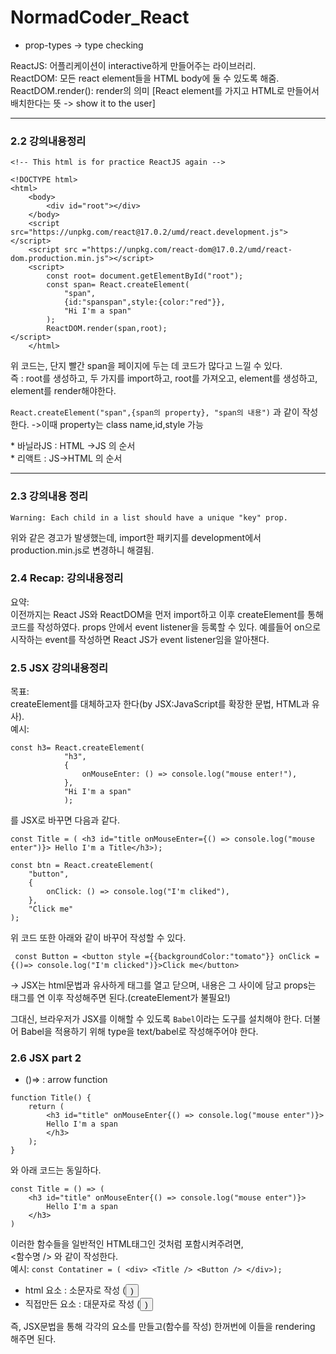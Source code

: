 # NormadCoder_React

* prop-types -> type checking 

ReactJS: 어플리케이션이 interactive하게 만들어주는 라이브러리.  
ReactDOM: 모든 react element들을 HTML body에 둘 수 있도록 해줌.  
ReactDOM.render(): 
render의 의미 [React element를 가지고 HTML로 만들어서 배치한다는 뜻 -> show it to the user]

---

### 2.2 강의내용정리  
  

```
<!-- This html is for practice ReactJS again -->

<!DOCTYPE html>
<html>
    <body>
        <div id="root"></div>
    </body>
    <script src="https://unpkg.com/react@17.0.2/umd/react.development.js"></script>
    <script src ="https://unpkg.com/react-dom@17.0.2/umd/react-dom.production.min.js"></script>
    <script>
        const root= document.getElementById("root");
        const span= React.createElement(
            "span",
            {id:"spanspan",style:{color:"red"}},
            "Hi I'm a span"
        );
        ReactDOM.render(span,root); 
</script>
    </html>
``` 
위 코드는, 단지 빨간 span을 페이지에 두는 데 코드가 많다고 느낄 수 있다.  
즉 : 
root를 생성하고, 두 가지를 import하고, root를 가져오고, element를 생성하고, element를 render해야한다.

`React.createElement("span",{span의 property}, "span의 내용")` 과 같이 작성한다. ->이때 property는 class name,id,style 가능  

\* 바닐라JS : HTML ->JS 의 순서  
\* 리액트 : JS->HTML 의 순서  

---

### 2.3 강의내용 정리

``` 
Warning: Each child in a list should have a unique "key" prop.
``` 
위와 같은 경고가 발생했는데, import한 패키지를 development에서 production.min.js로 변경하니 해결됨.  


### 2.4 Recap: 강의내용정리  

요약:  
이전까지는 React JS와 ReactDOM을 먼저 import하고 이후 createElement를 통해 코드를 작성하였다. props 안에서 event listener을 등록할 수 있다. 예를들어 on으로 시작하는 event를 작성하면 React JS가 event listener임을 알아챈다. 

### 2.5 JSX 강의내용정리  
목표:  
createElement를 대체하고자 한다(by JSX:JavaScript를 확장한 문법, HTML과 유사).  
예시:  
```
const h3= React.createElement(
            "h3",
            {
                onMouseEnter: () => console.log("mouse enter!"),
            },
            "Hi I'm a span"
            );
```
를 JSX로 바꾸면 다음과 같다.  

```
const Title = ( <h3 id="title onMouseEnter={() => console.log("mouse enter")}> Hello I'm a Title</h3>);
```  

```
const btn = React.createElement(
    "button",
    {
        onClick: () => console.log("I'm cliked"),
    },
    "Click me"
);
```
위 코드 또한 아래와 같이 바꾸어 작성할 수 있다.  
``` 
 const Button = <button style ={{backgroundColor:"tomato"}} onClick ={()=> console.log("I'm clicked")}>Click me</button>
```  

-> JSX는 html문법과 유사하게 태그를 열고 닫으며, 내용은 그 사이에 담고 props는 태그를 연 이후 작성해주면 된다.(createElement가 불필요!)  

그대신, 브라우저가 JSX를 이해할 수 있도록 `Babel`이라는 도구를 설치해야 한다. 더불어 Babel을 적용하기 위해 type을 text/babel로 작성해주어야 한다.  

### 2.6 JSX part 2  
* ()=> : arrow function  

```  
function Title() {
    return (
        <h3 id="title" onMouseEnter{() => console.log("mouse enter")}>
        Hello I'm a span
        </h3>
    );
}
```
와 아래 코드는 동일하다.  
```
const Title = () => (
    <h3 id="title" onMouseEnter{() => console.log("mouse enter")}>
        Hello I'm a span
    </h3>
)
```
이러한 함수들을 일반적인 HTML태그인 것처럼 포함시켜주려면,  
<함수명 /> 와 같이 작성한다.  
예시: ``` const Contatiner = ( <div> <Title /> <Button /> </div>); ```

* html 요소 : 소문자로 작성  (<button>)  
* 직접만든 요소 : 대문자로 작성 (<Button />)  

즉, JSX문법을 통해 각각의 요소를 만들고(함수를 작성) 한꺼번에 이들을 rendering 해주면 된다.  




